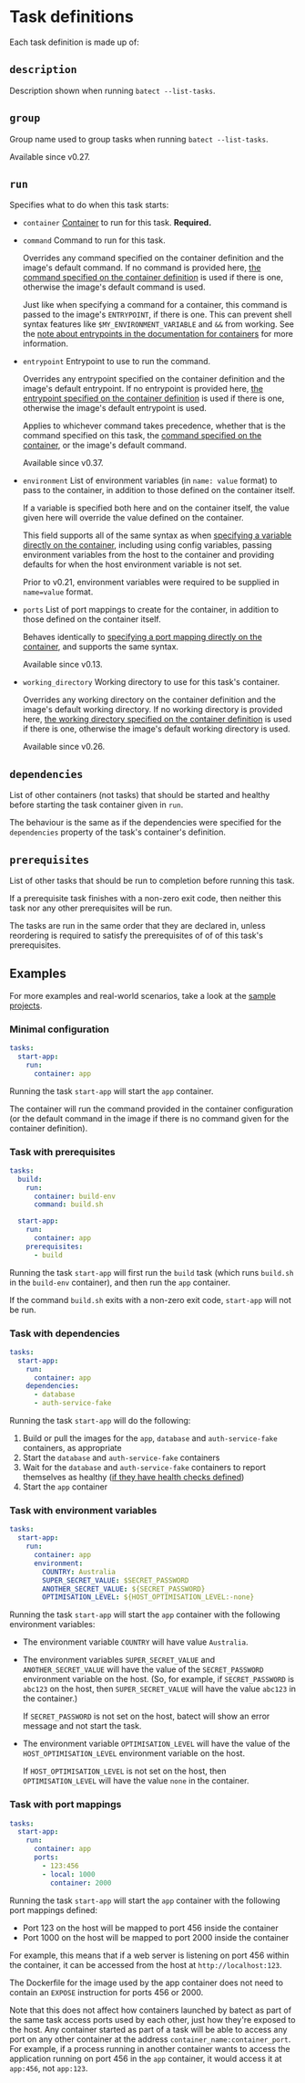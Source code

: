 # Task definitions

Each task definition is made up of:

## `description`
Description shown when running `batect --list-tasks`.

## `group`
Group name used to group tasks when running `batect --list-tasks`.

Available since v0.27.

## `run`
Specifies what to do when this task starts:

* `container` [Container](Containers.md) to run for this task. **Required.**

* `command` Command to run for this task.

    Overrides any command specified on the container definition and the image's default command. If no command is provided here,
    [the command specified on the container definition](Containers.md#command) is used if there is one, otherwise the image's default command is used.

    Just like when specifying a command for a container, this command is passed to the image's `ENTRYPOINT`, if there is one. This can prevent
    shell syntax features like `$MY_ENVIRONMENT_VARIABLE` and `&&` from working. See the
    [note about entrypoints in the documentation for containers](Containers.md#command-entrypoint-note) for more information.

* `entrypoint` Entrypoint to use to run the command.

    Overrides any entrypoint specified on the container definition and the image's default entrypoint. If no entrypoint is provided here,
    [the entrypoint specified on the container definition](Containers.md#entrypoint) is used if there is one, otherwise the image's default entrypoint is used.

    Applies to whichever command takes precedence, whether that is the command specified on this task, the [command specified on the container](Containers.md#command),
    or the image's default command.

    Available since v0.37.

* `environment` List of environment variables (in `name: value` format) to pass to the container, in addition to those defined on the
  container itself.

    If a variable is specified both here and on the container itself, the value given here will override the value defined on the container.

    This field supports all of the same syntax as when [specifying a variable directly on the container](Containers.md#expressions),
    including using config variables, passing environment variables from the host to the container and providing defaults for when the host
    environment variable is not set.

    Prior to v0.21, environment variables were required to be supplied in `name=value` format.

* `ports` List of port mappings to create for the container, in addition to those defined on the container itself.

    Behaves identically to [specifying a port mapping directly on the container](Containers.md#ports), and supports the same syntax.

    Available since v0.13.

* `working_directory` Working directory to use for this task's container.

    Overrides any working directory on the container definition and the image's default working directory. If no working directory is provided here,
    [the working directory specified on the container definition](Containers.md#working_directory) is used if there is one, otherwise the image's default
    working directory is used.

    Available since v0.26.

## `dependencies`
List of other containers (not tasks) that should be started and healthy before starting the task container given in `run`.

The behaviour is the same as if the dependencies were specified for the `dependencies` property of the task's container's definition.

## `prerequisites`
List of other tasks that should be run to completion before running this task.

If a prerequisite task finishes with a non-zero exit code, then neither this task nor any other prerequisites will be run.

The tasks are run in the same order that they are declared in, unless reordering is required to satisfy the prerequisites of
of of this task's prerequisites.

## Examples

For more examples and real-world scenarios, take a look at the [sample projects](../SampleProjects.md).

### Minimal configuration
```yaml
tasks:
  start-app:
    run:
      container: app
```

Running the task `start-app` will start the `app` container.

The container will run the command provided in the container configuration (or the default command in the image if there is no command
given for the container definition).

### Task with prerequisites
```yaml
tasks:
  build:
    run:
      container: build-env
      command: build.sh

  start-app:
    run:
      container: app
    prerequisites:
      - build
```

Running the task `start-app` will first run the `build` task (which runs `build.sh` in the `build-env` container), and then run the `app` container.

If the command `build.sh` exits with a non-zero exit code, `start-app` will not be run.

### Task with dependencies
```yaml
tasks:
  start-app:
    run:
      container: app
    dependencies:
      - database
      - auth-service-fake
```

Running the task `start-app` will do the following:

1. Build or pull the images for the `app`, `database` and `auth-service-fake` containers, as appropriate
2. Start the `database` and `auth-service-fake` containers
3. Wait for the `database` and `auth-service-fake` containers to report themselves as healthy
   ([if they have health checks defined](../tips/WaitingForDependenciesToBeReady.md))
4. Start the `app` container

### Task with environment variables
```yaml
tasks:
  start-app:
    run:
      container: app
      environment:
        COUNTRY: Australia
        SUPER_SECRET_VALUE: $SECRET_PASSWORD
        ANOTHER_SECRET_VALUE: ${SECRET_PASSWORD}
        OPTIMISATION_LEVEL: ${HOST_OPTIMISATION_LEVEL:-none}
```

Running the task `start-app` will start the `app` container with the following environment variables:

* The environment variable `COUNTRY` will have value `Australia`.

* The environment variables `SUPER_SECRET_VALUE` and `ANOTHER_SECRET_VALUE` will have the value of the `SECRET_PASSWORD` environment variable on
  the host. (So, for example, if `SECRET_PASSWORD` is `abc123` on the host, then `SUPER_SECRET_VALUE` will have the value `abc123` in the container.)

    If `SECRET_PASSWORD` is not set on the host, batect will show an error message and not start the task.

* The environment variable `OPTIMISATION_LEVEL` will have the value of the `HOST_OPTIMISATION_LEVEL` environment variable on the host.

    If `HOST_OPTIMISATION_LEVEL` is not set on the host, then `OPTIMISATION_LEVEL` will have the value `none` in the container.

### Task with port mappings
```yaml
tasks:
  start-app:
    run:
      container: app
      ports:
        - 123:456
        - local: 1000
          container: 2000
```

Running the task `start-app` will start the `app` container with the following port mappings defined:

* Port 123 on the host will be mapped to port 456 inside the container
* Port 1000 on the host will be mapped to port 2000 inside the container

For example, this means that if a web server is listening on port 456 within the container, it can be accessed from the host at `http://localhost:123`.

The Dockerfile for the image used by the app container does not need to contain an `EXPOSE` instruction for ports 456 or 2000.

Note that this does not affect how containers launched by batect as part of the same task access ports used by each other, just how they're exposed to the host.
Any container started as part of a task will be able to access any port on any other container at the address `container_name:container_port`. For example,
if a process running in another container wants to access the application running on port 456 in the `app` container, it would access it at `app:456`,
not `app:123`.
